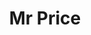 ---
title: "Mr Price"
url: /pretoria/mr-price-cnr-lois-avenue-and-garsfontein-drive/
shop: clothes
---